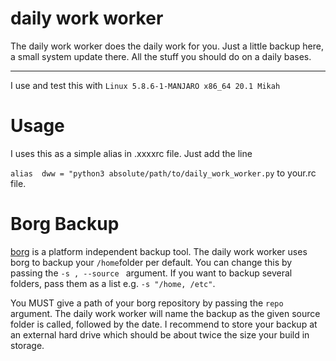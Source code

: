 # daily work worker
The daily work worker does the daily work for you.
Just a little backup here, a small system update there. 
All the stuff you should do on a daily bases.

--------------------------------------------------------
I use and test this with ```Linux 5.8.6-1-MANJARO x86_64 20.1 Mikah```
# Usage
I uses this as a simple alias in .xxxxrc file.
Just add the line

```alias  dww = "python3 absolute/path/to/daily_work_worker.py``` to your.rc file.
# Borg Backup
[borg](https://borgbackup.readthedocs.io/en/stable/) is a platform independent backup tool.
The daily work worker uses borg to backup your ```/home```folder per default.
You can change this by passing the ```-s , --source ``` argument.
If you want to backup several folders, pass them as a list e.g. ```-s "/home, /etc"```.

You MUST give a path of your borg repository by passing the ```repo```
argument. The daily work worker will name the backup as the given source folder is called, followed by the date.
I recommend to store your backup at an external hard drive which should be about twice the size your build in storage.

